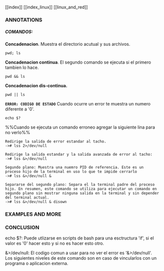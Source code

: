 [[index]]
[[index_linux]]
[[linux_and_red]]
### ANNOTATIONS
##### COMANDOS:
**Concadenacion**.
Muestra el directorio acutual y sus archivos.
```
pwd; ls
```
**Concadenacion continua**.
El segundo comando se ejecuta si el primero tambien lo hace.
```
pwd && ls
```
**Concadenacion dis-continua.**
```
pwd || ls
```

**`ERROR: CODIGO DE ESTADO`**
Cuando ocurre un error te muestra un numero diferente a '0'.
```
echo $?
```

%%Cuando se ejecuta un comando erroneo agregar la siguiente lina para no verlo%%
```
Redirige la salida de error estandar al tacho.
-># lss 2>/dev/null

Redirige la salida estandar y la salida avanzada de error al tacho:
-># lss &>/dev/null

Segundo plano: Muestra una nuemro PID de referencia. Este es un proceso hijo de la terminal en uso lo que te impide cerrarlo
-># lss &>/dev/null &

Separarse del segundo plano: Separa el la terminal padre del proceso hijo. En resumen, este comando se utiliza para ejecutar un comando en segundo plano sin mostrar ninguna salida en la terminal y sin depender del terminal actual.
-># lss &>/dev/null & disown
```



### EXAMPLES AND MORE



### CONCLUSION
echo $?:
Puede utlizarse en scripts de bash para una esctructura 'if', si el valor es '0' hacer esto y si no es hacer esto otro.

&>/dev/null: 
El codigo comun a usar para no ver el error es '&>/dev/null'. Los siguientes niveles de este comando son en caso de vincularlos con un programa o aplicacion externa.




